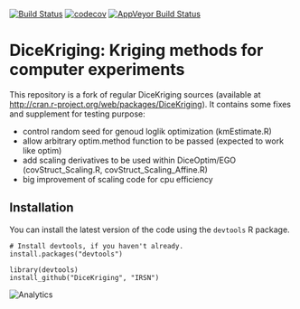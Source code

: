 [![Build Status](https://travis-ci.org/IRSN/DiceKriging.png)](https://travis-ci.org/IRSN/DiceKriging)
[![codecov](https://codecov.io/gh/IRSN/DiceKriging/branch/master/graph/badge.svg)](https://codecov.io/gh/IRSN/DiceKriging)
[![AppVeyor Build Status](https://ci.appveyor.com/api/projects/status/github/IRSN/DiceKriging?branch=master&svg=true)](https://ci.appveyor.com/project/IRSN/DiceKriging)

# DiceKriging: Kriging methods for computer experiments

This repository is a fork of regular DiceKriging sources (available at http://cran.r-project.org/web/packages/DiceKriging).
It contains some fixes and supplement for testing purpose:

 * control random seed for genoud loglik optimization (kmEstimate.R)
 * allow arbitrary optim.method function to be passed (expected to work like optim)
 * add scaling derivatives to be used within DiceOptim/EGO (covStruct_Scaling.R, covStruct_Scaling_Affine.R)
 * big improvement of scaling code for cpu efficiency

Installation
------------

You can install the latest version of the code using the `devtools` R package.

```
# Install devtools, if you haven't already.
install.packages("devtools")

library(devtools)
install_github("DiceKriging", "IRSN")
```

![Analytics](https://ga-beacon.appspot.com/UA-109580-20/DiceKriging)
